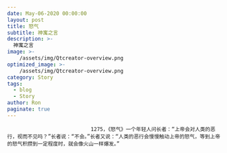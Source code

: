 ```yaml
---
date: May-06-2020 00:00:00
layout: post
title: 怒气
subtitle: 神寓之言
description: >-
  神寓之言
image: >-
    /assets/img/Qtcreator-overview.png
optimized_image: >-
    /assets/img/Qtcreator-overview.png
category: Story
tags:
  - blog
  - Story
author: Ron
paginate: true
---
```


							　　1275，《怒气》一个年轻人问长者：“上帝会对人类的恶行，视而不见吗？”长者说：“不会。”长者又说：“人类的恶行会慢慢触动上帝的怒气，等到上帝的怒气积攒到一定程度时，就会像火山一样爆发。”
							
							
						